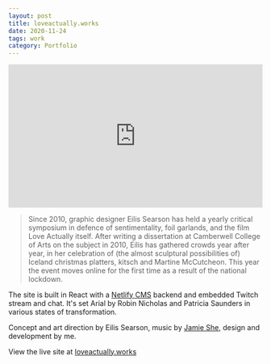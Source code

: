 ```yaml
---
layout: post
title: loveactually.works 
date: 2020-11-24
tags: work
category: Portfolio
---
```


<div class='embed' style="padding:56.25% 0 0 0;position:relative;"><iframe src="https://player.vimeo.com/video/483557584?autoplay=1&loop=1&title=0&byline=0&portrait=0" style="position:absolute;top:0;left:0;width:100%;height:100%;" frameborder="0" allow="autoplay; fullscreen" allowfullscreen></iframe></div><script src="https://player.vimeo.com/api/player.js"></script>

> Since 2010, graphic designer Eilis Searson has held a yearly critical symposium in defence of sentimentality, foil garlands, and the film Love Actually itself. After writing a dissertation at Camberwell College of Arts on the subject in 2010, Eilis has gathered crowds year after year, in her celebration of (the almost sculptural possibilities of) Iceland christmas platters, kitsch and Martine McCutcheon. This year the event moves online for the first time as a result of the national lockdown.

The site is built in React with a [Netlify CMS](https://www.netlifycms.org/) backend and embedded Twitch stream and chat. It's set Arial by Robin Nicholas and Patricia Saunders in various states of transformation.

Concept and art direction by Eilis Searson, music by [Jamie She](https://www.instagram.com/jamie_wooze/), design and development by me.

View the live site at [loveactually.works](https://www.loveactually.works/)